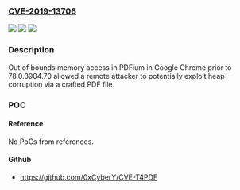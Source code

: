 ### [CVE-2019-13706](https://cve.mitre.org/cgi-bin/cvename.cgi?name=CVE-2019-13706)
![](https://img.shields.io/static/v1?label=Product&message=Chrome&color=blue)
![](https://img.shields.io/static/v1?label=Version&message=%3C%2078.0.3904.70%20&color=brighgreen)
![](https://img.shields.io/static/v1?label=Vulnerability&message=Out%20of%20bounds%20read&color=brighgreen)

### Description

Out of bounds memory access in PDFium in Google Chrome prior to 78.0.3904.70 allowed a remote attacker to potentially exploit heap corruption via a crafted PDF file.

### POC

#### Reference
No PoCs from references.

#### Github
- https://github.com/0xCyberY/CVE-T4PDF

